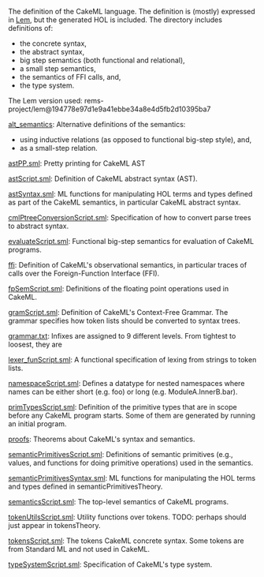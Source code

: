 The definition of the CakeML language. The definition is (mostly) expressed in
[Lem](https://www.cl.cam.ac.uk/~pes20/lem), but the generated HOL is included.
The directory includes definitions of:
 - the concrete syntax,
 - the abstract syntax,
 - big step semantics (both functional and relational),
 - a small step semantics,
 - the semantics of FFI calls, and,
 - the type system.

The Lem version used: rems-project/lem@194778e97d1e9a41ebbe34a8e4d5fb2d10395ba7

[alt_semantics](alt_semantics):
Alternative definitions of the semantics:
  - using inductive relations (as opposed to functional big-step style), and,
  - as a small-step relation.

[astPP.sml](astPP.sml):
Pretty printing for CakeML AST

[astScript.sml](astScript.sml):
Definition of CakeML abstract syntax (AST).

[astSyntax.sml](astSyntax.sml):
ML functions for manipulating HOL terms and types defined as part of the
CakeML semantics, in particular CakeML abstract syntax.

[cmlPtreeConversionScript.sml](cmlPtreeConversionScript.sml):
Specification of how to convert parse trees to abstract syntax.

[evaluateScript.sml](evaluateScript.sml):
Functional big-step semantics for evaluation of CakeML programs.

[ffi](ffi):
Definition of CakeML's observational semantics, in particular traces of calls
over the Foreign-Function Interface (FFI).

[fpSemScript.sml](fpSemScript.sml):
Definitions of the floating point operations used in CakeML.

[gramScript.sml](gramScript.sml):
Definition of CakeML's Context-Free Grammar.
The grammar specifies how token lists should be converted to syntax trees.

[grammar.txt](grammar.txt):
Infixes are assigned to 9 different levels.  From tightest to loosest, they are

[lexer_funScript.sml](lexer_funScript.sml):
A functional specification of lexing from strings to token lists.

[namespaceScript.sml](namespaceScript.sml):
Defines a datatype for nested namespaces where names can be either
short (e.g. foo) or long (e.g. ModuleA.InnerB.bar).

[primTypesScript.sml](primTypesScript.sml):
Definition of the primitive types that are in scope before any CakeML program
starts. Some of them are generated by running an initial program.

[proofs](proofs):
Theorems about CakeML's syntax and semantics.

[semanticPrimitivesScript.sml](semanticPrimitivesScript.sml):
Definitions of semantic primitives (e.g., values, and functions for doing
primitive operations) used in the semantics.

[semanticPrimitivesSyntax.sml](semanticPrimitivesSyntax.sml):
ML functions for manipulating the HOL terms and types defined in
semanticPrimitivesTheory.

[semanticsScript.sml](semanticsScript.sml):
The top-level semantics of CakeML programs.

[tokenUtilsScript.sml](tokenUtilsScript.sml):
Utility functions over tokens.
TODO: perhaps should just appear in tokensTheory.

[tokensScript.sml](tokensScript.sml):
The tokens CakeML concrete syntax.
Some tokens are from Standard ML and not used in CakeML.

[typeSystemScript.sml](typeSystemScript.sml):
Specification of CakeML's type system.
